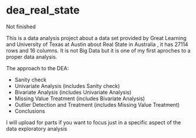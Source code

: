 # dea_real_state
Not finished


This is a data analysis project about a data set provided by Great Learning and University of Texas at Austin about Real State in Australia , it has 27114 rows and 16 columns. It is not Big Data but it is one of my first aproches to a proper data analysis. 

The approach to the DEA: 
- Sanity check
- Univariate Analysis (includes Sanity check)
- Bivariate Analysis (includes Univariate Analysis)
- Missing Value Treatment (includes Bivariate Analysis)
- Outlier Detection and Treatment (includes Missing Value Treatment)
- Conclusions 

I will upload for parts if you want to focus just in a specific aspect of the data exploratory analysis
